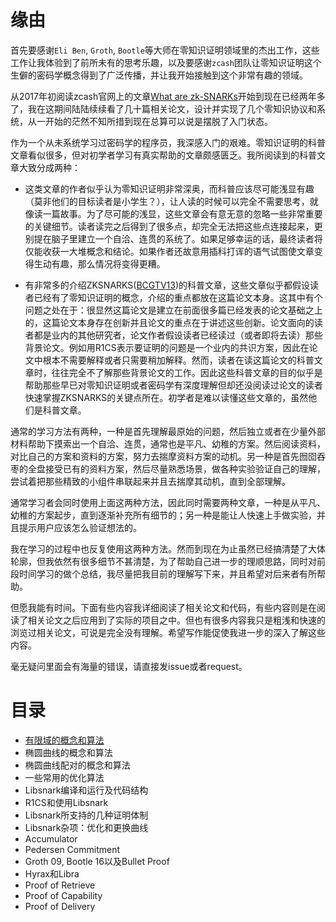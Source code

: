 缘由
======
首先要感谢`Eli Ben`, `Groth`, `Bootle`等大师在零知识证明领域里的杰出工作，这些工作让我体验到了前所未有的思考乐趣，以及要感谢`zcash`团队让零知识证明这个生僻的密码学概念得到了广泛传播，并让我开始接触到这个非常有趣的领域。

从2017年初阅读zcash官网上的文章[What are zk-SNARKs](https://z.cash/technology/zksnarks/)开始到现在已经两年多了，我在这期间陆陆续续看了几十篇相关论文，设计并实现了几个零知识协议和系统，从一开始的茫然不知所措到现在总算可以说是摆脱了入门状态。

作为一个从未系统学习过密码学的程序员，我深感入门的艰难。零知识证明的科普文章看似很多，但对初学者学习有真实帮助的文章颇感匮乏。我所阅读到的科普文章大致分成两种：
- 这类文章的作者似乎认为零知识证明非常深奥，而科普应该尽可能浅显有趣（莫非他们的目标读者是小学生？），让人读的时候可以完全不需要思考，就像读一篇故事。为了尽可能的浅显，这些文章会有意无意的忽略一些非常重要的关键细节。读者读完之后得到了很多点，却完全无法把这些点连接起来，更别提在脑子里建立一个自洽、连贯的系统了。如果足够幸运的话，最终读者将仅能收获一大堆概念和结论。如果作者还故意用插科打诨的语气试图使文章变得生动有趣，那么情况将变得更糟。

- 有非常多的介绍ZKSNARKS([BCGTV13](http://eprint.iacr.org/2012/718))的科普文章，这些文章似乎都假设读者已经有了零知识证明的概念，介绍的重点都放在这篇论文本身。这其中有个问题之处在于：很显然这篇论文是建立在前面很多篇已经发表的论文基础之上的，这篇论文本身存在创新并且论文的重点在于讲述这些创新。论文面向的读者都是业内的其他研究者，论文作者假设读者已经读过（或者即将去读）那些背景论文。例如用R1CS表示要证明的问题是一个业内的共识方案，因此在论文中根本不需要解释或者只需要稍加解释。然而，读者在读这篇论文的科普文章时，往往完全不了解那些背景论文的工作。因此这些科普文章的目的似乎是帮助那些早已对零知识证明或者密码学有深度理解但却还没阅读过论文的读者快速掌握ZKSNARKS的关键点所在。初学者是难以读懂这些文章的，虽然他们是科普文章。

通常的学习方法有两种，一种是首先理解最原始的问题，然后独立或者在少量外部材料帮助下摸索出一个自洽、连贯，通常也是平凡、幼稚的方案。然后阅读资料，对比自己的方案和资料的方案，努力去揣摩资料方案的动机。另一种是首先囫囵吞枣的全盘接受已有的资料方案，然后尽量熟悉场景，做各种实验验证自己的理解，尝试着把那些精致的小组件串联起来并且去揣摩其动机，直到全部理解。

通常学习者会同时使用上面这两种方法，因此同时需要两种文章，一种是从平凡、幼稚的方案起步，直到逐渐补充所有细节的；另一种是能让人快速上手做实验，并且提示用户应该怎么验证想法的。

我在学习的过程中也反复使用这两种方法。然而到现在为止虽然已经搞清楚了大体轮廓，但我依然有很多细节不甚清楚，为了帮助自己进一步的理顺思路，同时对前段时间学习的做个总结，我尽量把我目前的理解写下来，并且希望对后来者有所帮助。

但愿我能有时间。下面有些内容我详细阅读了相关论文和代码，有些内容则是在阅读了相关论文之后应用到了实际的项目之中。但也有很多内容我只是粗浅和快速的浏览过相关论文，可说是完全没有理解。希望写作能促使我进一步的深入了解这些内容。

毫无疑问里面会有海量的错误，请直接发issue或者request。

目录
======
- [有限域的概念和算法](https://github.com/huyuguang/zkpblog/blob/master/%E6%9C%89%E9%99%90%E5%9F%9F.md)
- 椭圆曲线的概念和算法
- 椭圆曲线配对的概念和算法
- 一些常用的优化算法
- Libsnark编译和运行及代码结构
- R1CS和使用Libsnark
- Libsnark所支持的几种证明体制
- Libsnark杂项：优化和更换曲线
- Accumulator
- Pedersen Commitment
- Groth 09, Bootle 16以及Bullet Proof
- Hyrax和Libra
- Proof of Retrieve
- Proof of Capability
- Proof of Delivery

